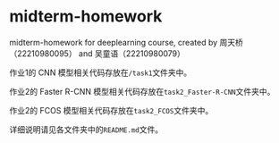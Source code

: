 # midterm-homework

midterm-homework for deeplearning course,  created by 周天桥 （22210980095） and 吴童语（22210980079）

作业1的 CNN 模型相关代码存放在`/task1`文件夹中。

作业2的 Faster R-CNN 模型相关代码存放在`task2_Faster-R-CNN`文件夹中。

作业2的 FCOS 模型相关代码存放在`task2_FCOS`文件夹中。

详细说明请见各文件夹中的`README.md`文件。
